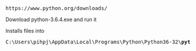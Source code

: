 <pre>
https://www.python.org/downloads/
</pre>

Download python-3.6.4.exe and run it

Installs files into 
<pre>
C:\Users\pihpj\AppData\Local\Programs\Python\Python36-32\<b>python.exe</b>
</pre>
